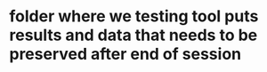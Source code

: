 # folder where we testing tool puts results and data that needs to be preserved after end of session